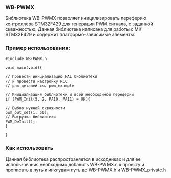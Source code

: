 ### WB-PWMX
Библиотека WB-PWMX позволяет иницилизировать переферию контроллера STM32F429 для 
генерации PWM сигнала, с заданной скважностью.
Данная библиотека написана для работы с МК STM32F429 и содержит платформо-зависимые элементы.


### Пример использования:
```
#include WB-PWMX.h

void main(void){

// Провести инициализацию HAL библиотеки
// и провести настройку RCC 
// для деталей см. pwm_example 

// Инициализация библиотеки и всей необходимой переферии
if (PWM_Init(5, 2, PA10, PA11) = OK){

// Выбор нужной скважности
pwm_out_set(i, 50);
// Выгрузка библиотеки
PWM_DeInit();
}

}
```

### Как использовать
Данная библиотека распространяется в исходниках и для ее использования необходимо 
добавить WB-PWMX.c к проекту и прописать в путь к инклудам путь до WB-PWMX.h и WB-PWMX_private.h